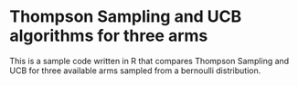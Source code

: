 # Thompson Sampling and UCB algorithms for three arms
This is a sample code written in R that compares Thompson Sampling and UCB for three available arms sampled from a bernoulli distribution. 
